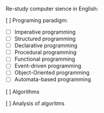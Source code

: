 Re-study computer sience in English:

[ ] Programing paradigm:

- [ ] Imperative programming
- [ ] Structured programming
- [ ] Declarative programming
- [ ] Procedural programming
- [ ] Functional programming
- [ ] Event-driven programming
- [ ] Object-Oriented programming
- [ ] Automata-based programming

[ ] Algorithms

[ ] Analysis of algoritms

